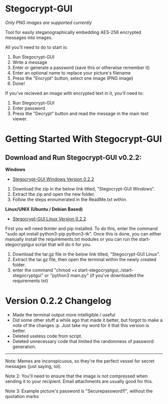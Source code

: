 # Stegocrypt-GUI
*Only PNG images are supported currently*

Tool for easily steganographically embedding AES-256 encrypted messages into images. 

All you'll need to do to start is:

1. Run Stegocrypt-GUI
2. Write a message
3. Enter or generate a password (save this or otherwise remember it)
4. Enter an optional name to replace your picture's filename
5. Press the "Encrypt" button, select one image (PNG image)
6. Done!

If you've recieved an image with encrypted text in it, you'll need to:

1. Run Stegocrypt-GUI
2. Enter password
3. Press the "Decrypt" button and read the message in the main text viewer.

# Getting Started With Stegocrypt-GUI

## Download and Run Stegocrypt-GUI v0.2.2:

**Windows**

- [Stegocrypt-GUI Windows Version 0.2.2](https://github.com/Adri6336/stegocrypt-gui_dl/raw/0.2.2/Stegocrypt-GUI_Win.zip)

1. Download the zip in the below link titled, "Stegocrypt-GUI Windows".
2. Extract the zip and open the new folder.
3. Follow the steps ennumerated in the ReadMe.txt within.

**Linux/UNIX (Ubuntu / Debian Based)**

- [Stegocrypt-GUI Linux Version 0.2.2](https://github.com/Adri6336/stegocrypt-gui_dl/raw/0.2.2/Stegocrypt-GUI-Lin.tar.gz)

First you will need tkinter and pip installed. To do this, enter the command "sudo apt install python3-pip python3-tk". Once this is done, 
you can either manually install the requirements.txt modules or you can run the start-stegocryptgui script that will do it for you.


1. Download the tar.gz file in the below link titled, "Stegocrypt-GUI Linux".
2. Extract the tar.gz file, then open the terminal within the newly created folder.
3. enter the command "chmod +x start-stegocryptgui;./start-stegocryptgui" or "python3 main.py" (if you've downloaded the requirements txt)






# Version 0.2.2 Changelog

- Made the terminal output more intelligible / useful
- Did some other stuff a while ago that made it better, but forgot to make a note of the changes :p. Just take my word for it that this version is better.
- Deleted useless code from script.
- Deleted unnecessary code that limited the randomness of password generation.


-------------------------

Note: Memes are inconspicuous, so they're the perfect vessel for secret messages (just saying, lol).

Note 2: You'll need to ensure that the image is not compressed when sending it to your recipient. Email attachments are usually good for this.

Note 3: Example picture's password is "Securepassword1!", without the quotation marks
